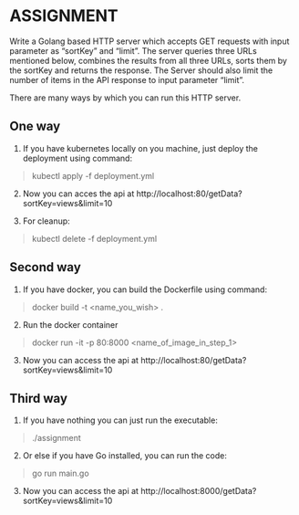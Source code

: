 # ASSIGNMENT

Write a Golang based HTTP server which accepts GET requests with input parameter as “sortKey”
and “limit”. The server queries three URLs mentioned below, combines the results from all three
URLs, sorts them by the sortKey and returns the response. The Server should also limit the number
of items in the API response to input parameter “limit”.

There are many ways by which you can run this HTTP server.

## One way
1. If you have kubernetes locally on you machine, just deploy the deployment using command:
> kubectl apply -f deployment.yml

2. Now you can acces the api at http://localhost:80/getData?sortKey=views&limit=10

3. For cleanup:
> kubectl delete -f deployment.yml

## Second way
1. If you have docker, you can build the Dockerfile using command:
> docker build -t <name_you_wish> . 

2. Run the docker container
> docker run -it -p 80:8000 <name_of_image_in_step_1>

3. Now you can access the api at http://localhost:80/getData?sortKey=views&limit=10

## Third way
1. If you have nothing you can just run the executable:
> ./assignment

2. Or else if you have Go installed, you can run the code:
> go run main.go 

3. Now you can access the api at http://localhost:8000/getData?sortKey=views&limit=10